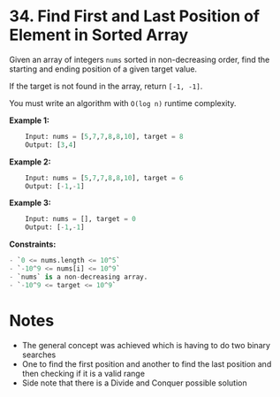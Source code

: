 # 34. Find First and Last Position of Element in Sorted Array

Given an array of integers `nums` sorted in non-decreasing order, find the starting and ending position of a given target value.

If the target is not found in the array, return `[-1, -1]`.

You must write an algorithm with `O(log n)` runtime complexity.

**Example 1:**

```python
    Input: nums = [5,7,7,8,8,10], target = 8
    Output: [3,4]
```

**Example 2:**

```python
    Input: nums = [5,7,7,8,8,10], target = 6
    Output: [-1,-1]
```

**Example 3:**

```python
    Input: nums = [], target = 0
    Output: [-1,-1]
```

**Constraints:**

```python
- `0 <= nums.length <= 10^5`
- `-10^9 <= nums[i] <= 10^9`
- `nums` is a non-decreasing array.
- `-10^9 <= target <= 10^9`
```

# Notes

- The general concept was achieved which is having to do two binary searches
- One to find the first position and another to find the last position and then checking if it is a valid range
- Side note that there is a Divide and Conquer possible solution
